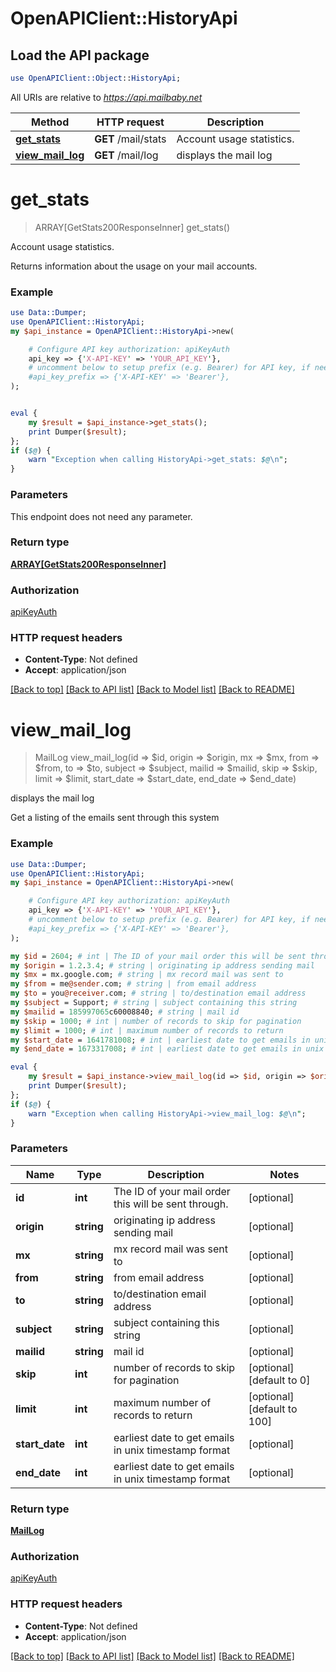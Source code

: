 # OpenAPIClient::HistoryApi

## Load the API package
```perl
use OpenAPIClient::Object::HistoryApi;
```

All URIs are relative to *https://api.mailbaby.net*

Method | HTTP request | Description
------------- | ------------- | -------------
[**get_stats**](HistoryApi.md#get_stats) | **GET** /mail/stats | Account usage statistics.
[**view_mail_log**](HistoryApi.md#view_mail_log) | **GET** /mail/log | displays the mail log


# **get_stats**
> ARRAY[GetStats200ResponseInner] get_stats()

Account usage statistics.

Returns information about the usage on your mail accounts.

### Example
```perl
use Data::Dumper;
use OpenAPIClient::HistoryApi;
my $api_instance = OpenAPIClient::HistoryApi->new(

    # Configure API key authorization: apiKeyAuth
    api_key => {'X-API-KEY' => 'YOUR_API_KEY'},
    # uncomment below to setup prefix (e.g. Bearer) for API key, if needed
    #api_key_prefix => {'X-API-KEY' => 'Bearer'},
);


eval {
    my $result = $api_instance->get_stats();
    print Dumper($result);
};
if ($@) {
    warn "Exception when calling HistoryApi->get_stats: $@\n";
}
```

### Parameters
This endpoint does not need any parameter.

### Return type

[**ARRAY[GetStats200ResponseInner]**](GetStats200ResponseInner.md)

### Authorization

[apiKeyAuth](../README.md#apiKeyAuth)

### HTTP request headers

 - **Content-Type**: Not defined
 - **Accept**: application/json

[[Back to top]](#) [[Back to API list]](../README.md#documentation-for-api-endpoints) [[Back to Model list]](../README.md#documentation-for-models) [[Back to README]](../README.md)

# **view_mail_log**
> MailLog view_mail_log(id => $id, origin => $origin, mx => $mx, from => $from, to => $to, subject => $subject, mailid => $mailid, skip => $skip, limit => $limit, start_date => $start_date, end_date => $end_date)

displays the mail log

Get a listing of the emails sent through this system 

### Example
```perl
use Data::Dumper;
use OpenAPIClient::HistoryApi;
my $api_instance = OpenAPIClient::HistoryApi->new(

    # Configure API key authorization: apiKeyAuth
    api_key => {'X-API-KEY' => 'YOUR_API_KEY'},
    # uncomment below to setup prefix (e.g. Bearer) for API key, if needed
    #api_key_prefix => {'X-API-KEY' => 'Bearer'},
);

my $id = 2604; # int | The ID of your mail order this will be sent through.
my $origin = 1.2.3.4; # string | originating ip address sending mail
my $mx = mx.google.com; # string | mx record mail was sent to
my $from = me@sender.com; # string | from email address
my $to = you@receiver.com; # string | to/destination email address
my $subject = Support; # string | subject containing this string
my $mailid = 185997065c60008840; # string | mail id
my $skip = 1000; # int | number of records to skip for pagination
my $limit = 1000; # int | maximum number of records to return
my $start_date = 1641781008; # int | earliest date to get emails in unix timestamp format
my $end_date = 1673317008; # int | earliest date to get emails in unix timestamp format

eval {
    my $result = $api_instance->view_mail_log(id => $id, origin => $origin, mx => $mx, from => $from, to => $to, subject => $subject, mailid => $mailid, skip => $skip, limit => $limit, start_date => $start_date, end_date => $end_date);
    print Dumper($result);
};
if ($@) {
    warn "Exception when calling HistoryApi->view_mail_log: $@\n";
}
```

### Parameters

Name | Type | Description  | Notes
------------- | ------------- | ------------- | -------------
 **id** | **int**| The ID of your mail order this will be sent through. | [optional] 
 **origin** | **string**| originating ip address sending mail | [optional] 
 **mx** | **string**| mx record mail was sent to | [optional] 
 **from** | **string**| from email address | [optional] 
 **to** | **string**| to/destination email address | [optional] 
 **subject** | **string**| subject containing this string | [optional] 
 **mailid** | **string**| mail id | [optional] 
 **skip** | **int**| number of records to skip for pagination | [optional] [default to 0]
 **limit** | **int**| maximum number of records to return | [optional] [default to 100]
 **start_date** | **int**| earliest date to get emails in unix timestamp format | [optional] 
 **end_date** | **int**| earliest date to get emails in unix timestamp format | [optional] 

### Return type

[**MailLog**](MailLog.md)

### Authorization

[apiKeyAuth](../README.md#apiKeyAuth)

### HTTP request headers

 - **Content-Type**: Not defined
 - **Accept**: application/json

[[Back to top]](#) [[Back to API list]](../README.md#documentation-for-api-endpoints) [[Back to Model list]](../README.md#documentation-for-models) [[Back to README]](../README.md)

